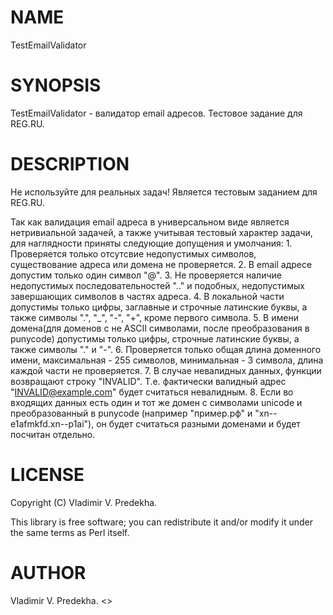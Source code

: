 # NAME

TestEmailValidator

# SYNOPSIS

TestEmailValidator - валидатор email адресов.
Тестовое задание для REG.RU.

# DESCRIPTION

Не используйте для реальных задач!
Является тестовым заданием для REG.RU.

Так как валидация email адреса в универсальном виде является нетривиальной задачей, а также учитывая тестовый характер задачи, для наглядности приняты следующие допущения и умолчания:
    1. Проверяется только отсутсвие недопустимых символов, существование адреса или домена не проверяется.
    2. В email адресе допустим только один символ "@".
    3. Не проверяется наличие недопустимых последовательностей ".." и подобных, недопустимых завершающих символов в частях адреса.
    4. В локальной части допустимы только цифры, заглавные и строчные латинские буквы, а также символы ".", "_", "-", "+", кроме первого символа.
    5. В имени домена(для доменов с не ASCII символами, после преобразования в punycode) допустимы только цифры, строчные латинские буквы, а также символы "." и "-".
    6. Проверяется только общая длина доменного имени, максимальная - 255 символов, минимальная - 3 символа, длина каждой части не проверяется.
    7. В случае невалидных данных, функции возвращают строку "INVALID". Т.е. фактически валидный адрес "INVALID@example.com" будет считаться невалидным.
    8. Если во входящих данных есть один и тот же домен с символами unicode и преобразованный в punycode (например "пример.рф" и "xn--e1afmkfd.xn--p1ai"), он будет считаться разными доменами и будет посчитан отдельно.

# LICENSE

Copyright (C) Vladimir V. Predekha.

This library is free software; you can redistribute it and/or modify
it under the same terms as Perl itself.

# AUTHOR

Vladimir V. Predekha. <>
